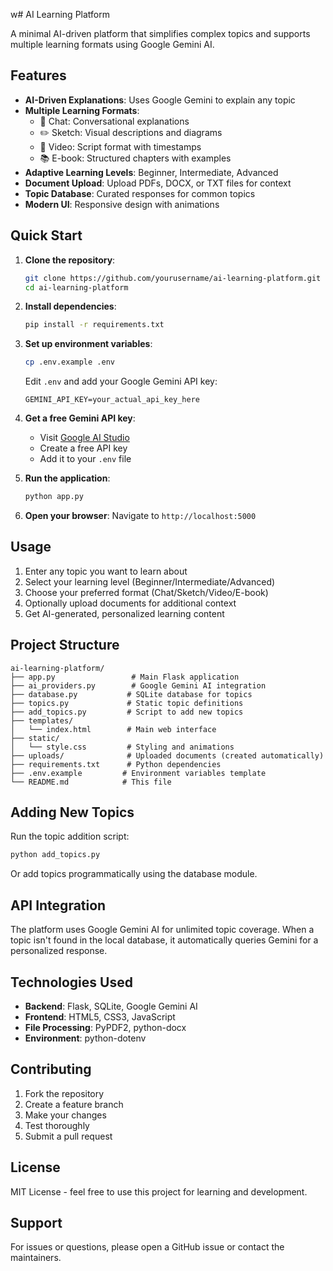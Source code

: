 w# AI Learning Platform

A minimal AI-driven platform that simplifies complex topics and supports multiple learning formats using Google Gemini AI.

## Features

- **AI-Driven Explanations**: Uses Google Gemini to explain any topic
- **Multiple Learning Formats**:
  - 💬 Chat: Conversational explanations
  - ✏️ Sketch: Visual descriptions and diagrams
  - 🎥 Video: Script format with timestamps
  - 📚 E-book: Structured chapters with examples
- **Adaptive Learning Levels**: Beginner, Intermediate, Advanced
- **Document Upload**: Upload PDFs, DOCX, or TXT files for context
- **Topic Database**: Curated responses for common topics
- **Modern UI**: Responsive design with animations

## Quick Start

1. **Clone the repository**:
   ```bash
   git clone https://github.com/yourusername/ai-learning-platform.git
   cd ai-learning-platform
   ```

2. **Install dependencies**:
   ```bash
   pip install -r requirements.txt
   ```

3. **Set up environment variables**:
   ```bash
   cp .env.example .env
   ```
   Edit `.env` and add your Google Gemini API key:
   ```
   GEMINI_API_KEY=your_actual_api_key_here
   ```

4. **Get a free Gemini API key**:
   - Visit [Google AI Studio](https://makersuite.google.com/app/apikey)
   - Create a free API key
   - Add it to your `.env` file

5. **Run the application**:
   ```bash
   python app.py
   ```

6. **Open your browser**:
   Navigate to `http://localhost:5000`

## Usage

1. Enter any topic you want to learn about
2. Select your learning level (Beginner/Intermediate/Advanced)
3. Choose your preferred format (Chat/Sketch/Video/E-book)
4. Optionally upload documents for additional context
5. Get AI-generated, personalized learning content

## Project Structure

```
ai-learning-platform/
├── app.py                 # Main Flask application
├── ai_providers.py        # Google Gemini AI integration
├── database.py           # SQLite database for topics
├── topics.py             # Static topic definitions
├── add_topics.py         # Script to add new topics
├── templates/
│   └── index.html        # Main web interface
├── static/
│   └── style.css         # Styling and animations
├── uploads/              # Uploaded documents (created automatically)
├── requirements.txt      # Python dependencies
├── .env.example         # Environment variables template
└── README.md            # This file
```

## Adding New Topics

Run the topic addition script:
```bash
python add_topics.py
```

Or add topics programmatically using the database module.

## API Integration

The platform uses Google Gemini AI for unlimited topic coverage. When a topic isn't found in the local database, it automatically queries Gemini for a personalized response.

## Technologies Used

- **Backend**: Flask, SQLite, Google Gemini AI
- **Frontend**: HTML5, CSS3, JavaScript
- **File Processing**: PyPDF2, python-docx
- **Environment**: python-dotenv

## Contributing

1. Fork the repository
2. Create a feature branch
3. Make your changes
4. Test thoroughly
5. Submit a pull request

## License

MIT License - feel free to use this project for learning and development.

## Support

For issues or questions, please open a GitHub issue or contact the maintainers.